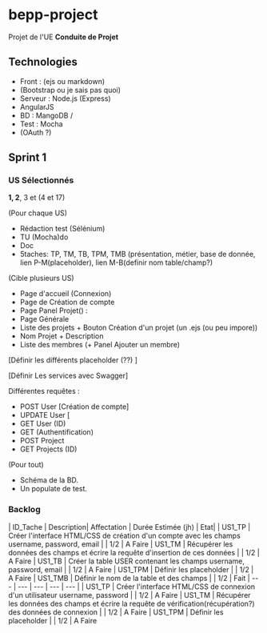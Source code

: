 # bepp-project

Projet de l'UE **Conduite de Projet**

## Technologies

 * Front : (ejs ou markdown)
 * (Bootstrap ou je sais pas quoi)
 * Serveur : Node.js (Express)
 * AngularJS
 * BD : MangoDB / 
 * Test : Mocha
 * (OAuth ?)

## Sprint 1

### US Sélectionnés

**1, 2**, 3 et (4 et 17)

(Pour chaque US)

 * Rédaction test (Sélénium)
 * TU (Mocha)do
 * Doc
 * 5taches: TP, TM, TB, TPM, TMB (présentation, métier, base de donnée, lien P-M(placeholder), lien M-B(definir nom table/champ?)

(Cible plusieurs US)
 * Page d'accueil (Connexion)
 * Page de Création de compte
 * Page Panel Projet() :
 * Page Générale
 * Liste des projets + Bouton Création d'un projet (un .ejs (ou peu impore))
 * Nom Projet + Description
 * Liste des membres (+ Panel Ajouter un membre)

[Définir les différents placeholder (??) ]

[Définir Les services avec Swagger]

Différentes requêtes :
 * POST User [Création de compte]
 * UPDATE User [ 
 * GET User (ID)
 * GET (Authentification)
 * POST Project
 * GET Projects (ID) 


(Pour tout)
 * Schéma de la BD.
 * Un populate de test.

### Backlog

| ID_Tache | Description| Affectation | Durée Estimée (jh) | Etat|
| US1_TP | Créer l'interface HTML/CSS de création d'un compte avec les champs username, password, email |  | 1/2 | A Faire 
| US1_TM | Récupérer les données des champs et écrire la requête d'insertion de ces données |  | 1/2 | A Faire 
| US1_TB | Créer la table USER contenant les champs username, password, email  |  | 1/2 | A Faire 
| US1_TPM | Définir les placeholder |  | 1/2 | A Faire 
| US1_TMB | Définir le nom de la table et des champs |  | 1/2 | Fait 
| --- | --- | --- | --- | --- |
| US1_TP | Créer l'interface HTML/CSS de connexion d'un utilisateur username, password |  | 1/2 | A Faire 
| US1_TM | Récupérer les données des champs et écrire la requête de vérification(récupération?) des données de connexion |  | 1/2 | A Faire
| US1_TPM | Définir les placeholder |  | 1/2 | A Faire 
